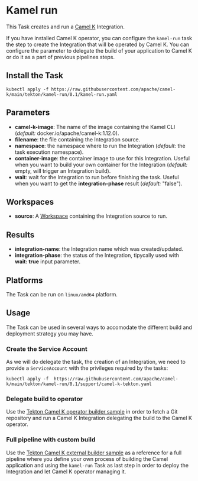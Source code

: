 # Kamel run

This Task creates and run a [Camel K](https://github.com/apache/camel-k) Integration.

If you have installed Camel K operator, you can configure the `kamel-run` task the step to create the Integration that will be operated by Camel K. You can configure the parameter to delegate the build of your application to Camel K or do it as a part of previous pipelines steps.

## Install the Task

```shell
kubectl apply -f https://raw.githubusercontent.com/apache/camel-k/main/tekton/kamel-run/0.1/kamel-run.yaml
```

## Parameters

- **camel-k-image**: The name of the image containing the Kamel CLI (_default:_ docker.io/apache/camel-k:1.12.0).
- **filename**: the file containing the Integration source.
- **namespace**: the namespace where to run the Integration (_default:_ the task execution namespace).
- **container-image**: the container image to use for this Integration. Useful when you want to build your own container for the Integration (_default:_ empty, will trigger an Integration build).
- **wait**: wait for the Integration to run before finishing the task. Useful when you want to get the **integration-phase** result (_default:_ "false").

## Workspaces

* **source**: A [Workspace](https://github.com/tektoncd/pipeline/blob/main/docs/workspaces.md) containing the Integration source to run.

## Results

- **integration-name**: the Integration name which was created/updated.
- **integration-phase**: the status of the Integration, tipycally used with **wait: true** input parameter.

## Platforms

The Task can be run on `linux/amd64` platform.

## Usage

The Task can be used in several ways to accomodate the different build and deployment strategy you may have.

### Create the Service Account

As we will do delegate the task, the creation of an Integration, we need to provide a `ServiceAccount` with the privileges required by the tasks:

```shell
kubectl apply -f  https://raw.githubusercontent.com/apache/camel-k/main/tekton/kamel-run/0.1/support/camel-k-tekton.yaml
```

### Delegate build to operator

Use the [Tekton Camel K operator builder sample](../0.1/samples/run-operator-build.yaml) in order to fetch a Git repository and run a Camel K Integration delegating the build to the Camel K operator.

### Full pipeline with custom build

Use the [Tekton Camel K external builder sample](../0.1/samples/run-external-build.yaml) as a reference for a full pipeline where you define your own process of building the Camel application and using the `kamel-run` Task as last step in order to deploy the Integration and let Camel K operator managing it.